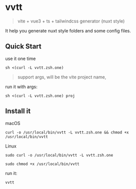# vvtt
> vite + vue3 + ts + tailwindcss generator (nuxt style)

It help you generate nuxt style folders and some config files.

## Quick Start

use it one time 

`sh <(curl -L vvtt.zsh.one)`


> support args, will be the vite project name,

run it with args: 

`sh <(curl -L vvtt.zsh.one) proj`

## Install it

macOS

`curl -o /usr/local/bin/vvtt -L vvtt.zsh.one && chmod +x /usr/local/bin/vvtt`

Linux

`sudo curl -o /usr/local/bin/vvtt -L vvtt.zsh.one`

`sudo chmod +x /usr/local/bin/vvtt`

run it:

`vvtt`

